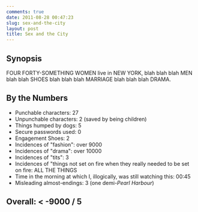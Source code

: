 ```yaml
---
comments: true
date: 2011-08-28 00:47:23
slug: sex-and-the-city
layout: post
title: Sex and the City
---
```


## Synopsis


FOUR FORTY-SOMETHING WOMEN live in NEW YORK, blah blah blah MEN blah blah SHOES blah blah blah MARRIAGE blah blah blah DRAMA.


## By the Numbers

  * Punchable characters: 27
  * Unpunchable characters: 2 (saved by being children)
  * Things humped by dogs: 5
  * Secure passwords used: 0
  * Engagement Shoes: 2
  * Incidences of "fashion": over 9000
  * Incidences of "drama": over 10000
  * Incidences of "tits": 3
  * Incidences of "things not set on fire when they really needed to be set on fire: ALL THE THINGS
  * Time in the morning at which I, illogically, was still watching this: 00:45
  * Misleading almost-endings: 3 (one demi-_Pearl Harbour_)

## Overall: < -9000 / 5

